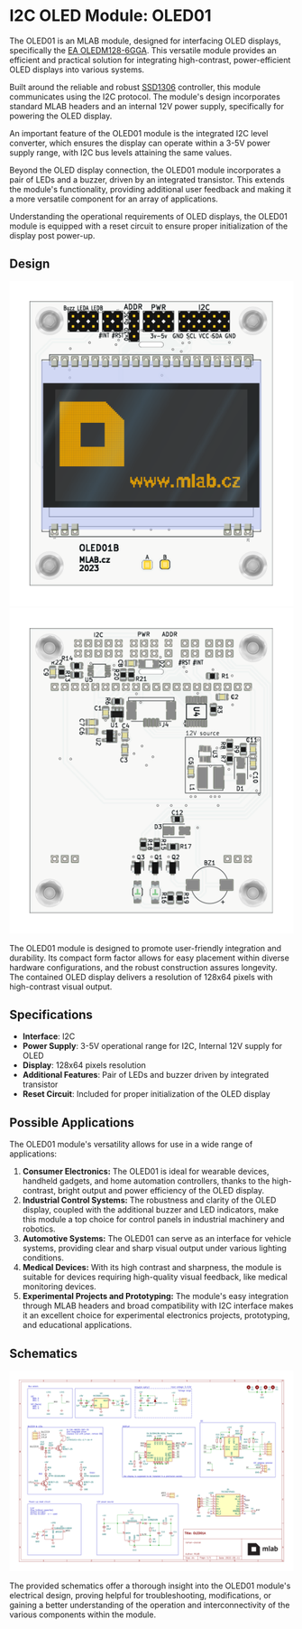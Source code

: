 # I2C OLED Module: OLED01

The OLED01 is an MLAB module, designed for interfacing OLED displays, specifically the [EA OLEDM128-6GGA](https://www.lcd-module.com/fileadmin/eng/pdf/grafik/oledm128-6e.pdf). This versatile module provides an efficient and practical solution for integrating high-contrast, power-efficient OLED displays into various systems.

Built around the reliable and robust [SSD1306](https://cdn-shop.adafruit.com/datasheets/SSD1306.pdf) controller, this module communicates using the I2C protocol. The module's design incorporates standard MLAB headers and an internal 12V power supply, specifically for powering the OLED display.

An important feature of the OLED01 module is the integrated I2C level converter, which ensures the display can operate within a 3-5V power supply range, with I2C bus levels attaining the same values.

Beyond the OLED display connection, the OLED01 module incorporates a pair of LEDs and a buzzer, driven by an integrated transistor. This extends the module's functionality, providing additional user feedback and making it a more versatile component for an array of applications.

Understanding the operational requirements of OLED displays, the OLED01 module is equipped with a reset circuit to ensure proper initialization of the display post power-up.

## Design
![OLED01](/doc/gen/img/OLED01-top.svg) ![OLED01](/doc/gen/img/OLED01-bottom.svg)

The OLED01 module is designed to promote user-friendly integration and durability. Its compact form factor allows for easy placement within diverse hardware configurations, and the robust construction assures longevity. The contained OLED display delivers a resolution of 128x64 pixels with high-contrast visual output.

## Specifications

- **Interface**: I2C
- **Power Supply**: 3-5V operational range for I2C, Internal 12V supply for OLED
- **Display**: 128x64 pixels resolution
- **Additional Features**: Pair of LEDs and buzzer driven by integrated transistor
- **Reset Circuit**: Included for proper initialization of the OLED display

## Possible Applications

The OLED01 module's versatility allows for use in a wide range of applications:

1. **Consumer Electronics:** The OLED01 is ideal for wearable devices, handheld gadgets, and home automation controllers, thanks to the high-contrast, bright output and power efficiency of the OLED display.
2. **Industrial Control Systems:** The robustness and clarity of the OLED display, coupled with the additional buzzer and LED indicators, make this module a top choice for control panels in industrial machinery and robotics.
3. **Automotive Systems:** The OLED01 can serve as an interface for vehicle systems, providing clear and sharp visual output under various lighting conditions.
4. **Medical Devices:** With its high contrast and sharpness, the module is suitable for devices requiring high-quality visual feedback, like medical monitoring devices.
5. **Experimental Projects and Prototyping:** The module's easy integration through MLAB headers and broad compatibility with I2C interface makes it an excellent choice for experimental electronics projects, prototyping, and educational applications.

## Schematics
[![Schematics](/doc/gen/OLED01-schematic.svg)](/doc/gen/OLED01-schematic.pdf)

The provided schematics offer a thorough insight into the OLED01 module's electrical design, proving helpful for troubleshooting, modifications, or gaining a better understanding of the operation and interconnectivity of the various components within the module.

